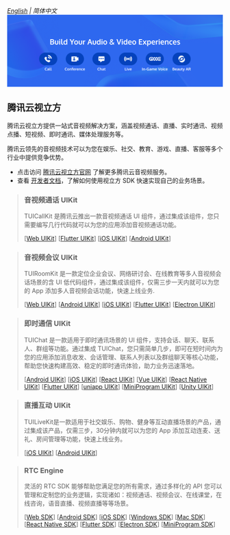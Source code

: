 _[English](https://github.com/Tencent-RTC/.github/blob/main/profile/README.md) | 简体中文_
![Tencent Cloud Media Service Scene](https://github.com/Tencent-RTC/.github/blob/main/profile/doc/images/scene.png)

## 腾讯云视立方

腾讯云视立方提供一站式音视频解决方案，涵盖视频通话、直播、实时通讯、视频点播、短视频、即时通讯、媒体处理服务等。

腾讯云领先的音视频技术可以为您在娱乐、社交、教育、游戏、直播、客服等多个行业中提供竞争优势。

- 点击访问 [腾讯云视立方官网](https://cloud.tencent.com/product/rtcube) 了解更多腾讯云音视频服务。
- 查看 [开发者文档](https://cloud.tencent.com/document/product/1449)，了解如何使用视立方 SDK 快速实现自己的业务场景。


> ### 音视频通话 UIKit
>
> TUICallKit 是腾讯云推出一款音视频通话 UI 组件，通过集成该组件，您只需要编写几行代码就可以为您的应用添加音视频通话功能。
>
> [[Web UIKit](https://github.com/tencentyun/TUICallKit/tree/main/Web)]
[[Flutter UIKit](https://github.com/tencentyun/TUICallKit/tree/main/Flutter)]
[[iOS UIKit](https://github.com/tencentyun/TUICallKit/tree/main/iOS)]
[[Android UIKit](https://github.com/tencentyun/TUICallKit/tree/main/Android)]

> ### 音视频会议 UIKit
>
> TUIRoomKit 是一款定位企业会议、网络研讨会、在线教育等多人音视频会话场景的含 UI 低代码组件，通过集成该组件，仅需三步一天内就可以为您的 App 添加多人音视频会话功能，快速上线业务.
>
> [[Web UIKit](https://github.com/Tencent-RTC/TUIRoomKit/tree/main/Web)]
[[Android UIKit](https://github.com/Tencent-RTC/TUIRoomKit/tree/main/Android)]
[[iOS UIKit](https://github.com/Tencent-RTC/TUIRoomKit/tree/main/iOS)]
[[Flutter UIKit](https://github.com/Tencent-RTC/TUIRoomKit/tree/main/Flutter)]
[[Electron UIKit](https://github.com/Tencent-RTC/TUIRoomKit/tree/main/Electron)]

> ### 即时通信 UIKit
>
> TUIChat 是一款适用于即时通讯场景的 UI 组件，支持会话、聊天、联系人、群组等功能。通过集成 TUIChat，您只需简单几步，即可在短时间内为您的应用添加消息收发、会话管理、联系人列表以及群组聊天等核心功能，帮助您快速构建高效、稳定的即时通讯体验，助力业务迅速落地。
> 
> [[Android UIKit](https://github.com/TencentCloud/chat-uikit-android)]
[[iOS UIKit](https://github.com/TencentCloud/chat-uikit-ios)]
[[React UIKit](https://github.com/TencentCloud/chat-uikit-react)]
[[Vue UIKit](https://github.com/TencentCloud/chat-uikit-vue)]
[[React Native UIKit](https://github.com/TencentCloud/chat-demo-react-native)]
[[Flutter UIKit](https://github.com/TencentCloud/chat-uikit-flutter)]
[[uniapp UIKit](https://github.com/TencentCloud/chat-uikit-uniapp)]
[[MiniProgram UIKit](https://github.com/TencentCloud/chat-uikit-wechat)]
[[Unity UIKit](https://github.com/TencentCloud/chat-uikit-unity)]



> ### 直播互动 UIKit
>
> TUILiveKit是一款适用于社交娱乐、购物、健身等互动直播场景的产品，通过集成该产品，仅需三步，30分钟内就可以为您的 App 添加互动连麦、送礼、房间管理等功能，快速上线业务。
> 
> [[iOS UIKit](https://github.com/Tencent-RTC/TUILiveKit/tree/main/iOS)]
[[Android UIKit](https://github.com/Tencent-RTC/TUILiveKit/tree/main/Android)]

> ### RTC Engine
>
> 灵活的 RTC SDK 能够帮助您满足您的所有需求，通过多样化的 API 您可以管理和定制您的业务逻辑，实现诸如：视频通话、视频会议、在线课堂，在线咨询，语音直播、视频直播等等场景。
> 
> [[Web SDK](https://github.com/LiteAVSDK/TRTC_Web)]
[[Android SDK](https://github.com/LiteAVSDK/TRTC_Android)]
[[iOS SDK](https://github.com/LiteAVSDK/TRTC_iOS)]
[[Windows SDK](https://github.com/LiteAVSDK/TRTC_Windows)]
[[Mac SDK](https://github.com/LiteAVSDK/TRTC_Mac)]
[[React Native SDK](https://github.com/LiteAVSDK/TRTC_ReactNative)]
[[Flutter SDK](https://github.com/LiteAVSDK/TRTC_Flutter)]
[[Electron SDK](https://github.com/LiteAVSDK/TRTC_Electron)]
[[MiniProgram SDK](https://github.com/LiteAVSDK/Live_WXMini)]
